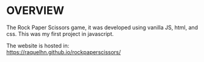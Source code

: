 # OVERVIEW
The Rock Paper Scissors game, it was developed using vanilla JS, html, and css. This was my first project in javascript.

The website is hosted in:  
https://raquelhn.github.io/rockpaperscissors/